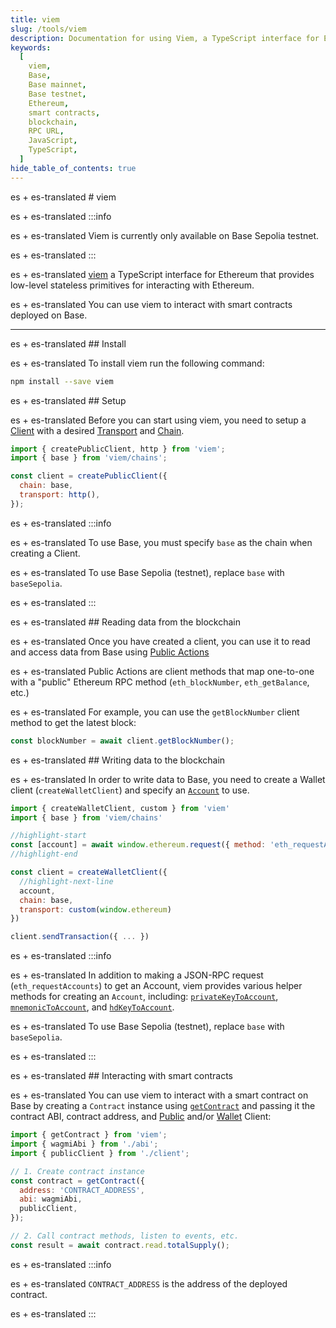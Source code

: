 ```yaml
---
title: viem
slug: /tools/viem
description: Documentation for using Viem, a TypeScript interface for EVM-compatible blockchains. This page covers installation, setup, and various functionalities such as reading and writing blockchain data and interacting with smart contracts on Base.
keywords:
  [
    viem,
    Base,
    Base mainnet,
    Base testnet,
    Ethereum,
    smart contracts,
    blockchain,
    RPC URL,
    JavaScript,
    TypeScript,
  ]
hide_table_of_contents: true
---
```


es + es-translated # viem

es + es-translated :::info

es + es-translated Viem is currently only available on Base Sepolia testnet.

es + es-translated :::

es + es-translated [viem](https://viem.sh/) a TypeScript interface for Ethereum that provides low-level stateless primitives for interacting with Ethereum.

es + es-translated You can use viem to interact with smart contracts deployed on Base.

---

es + es-translated ## Install

es + es-translated To install viem run the following command:

```bash
npm install --save viem
```

es + es-translated ## Setup

es + es-translated Before you can start using viem, you need to setup a [Client](https://viem.sh/docs/clients/intro.html) with a desired [Transport](https://viem.sh/docs/clients/intro.html) and [Chain](https://viem.sh/docs/chains/introduction).

```javascript
import { createPublicClient, http } from 'viem';
import { base } from 'viem/chains';

const client = createPublicClient({
  chain: base,
  transport: http(),
});
```

es + es-translated :::info

es + es-translated To use Base, you must specify `base` as the chain when creating a Client.

es + es-translated To use Base Sepolia (testnet), replace `base` with `baseSepolia`.

es + es-translated :::

es + es-translated ## Reading data from the blockchain

es + es-translated Once you have created a client, you can use it to read and access data from Base using [Public Actions](https://viem.sh/docs/actions/public/introduction.html)

es + es-translated Public Actions are client methods that map one-to-one with a "public" Ethereum RPC method (`eth_blockNumber`, `eth_getBalance`, etc.)

es + es-translated For example, you can use the `getBlockNumber` client method to get the latest block:

```javascript
const blockNumber = await client.getBlockNumber();
```

es + es-translated ## Writing data to the blockchain

es + es-translated In order to write data to Base, you need to create a Wallet client (`createWalletClient`) and specify an [`Account`](https://ethereum.org/en/developers/docs/accounts/) to use.

```javascript
import { createWalletClient, custom } from 'viem'
import { base } from 'viem/chains'

//highlight-start
const [account] = await window.ethereum.request({ method: 'eth_requestAccounts' })
//highlight-end

const client = createWalletClient({
  //highlight-next-line
  account,
  chain: base,
  transport: custom(window.ethereum)
})

client.sendTransaction({ ... })
```

es + es-translated :::info

es + es-translated In addition to making a JSON-RPC request (`eth_requestAccounts`) to get an Account, viem provides various helper methods for creating an `Account`, including: [`privateKeyToAccount`](https://viem.sh/docs/accounts/privateKey.html), [`mnemonicToAccount`](https://viem.sh/docs/accounts/mnemonic.html), and [`hdKeyToAccount`](https://viem.sh/docs/accounts/hd.html).

es + es-translated To use Base Sepolia (testnet), replace `base` with `baseSepolia`.

es + es-translated :::

es + es-translated ## Interacting with smart contracts

es + es-translated You can use viem to interact with a smart contract on Base by creating a `Contract` instance using [`getContract`](https://viem.sh/docs/contract/getContract.html) and passing it the contract ABI, contract address, and [Public](https://viem.sh/docs/clients/public.html) and/or [Wallet](https://viem.sh/docs/clients/wallet.html) Client:

```javascript
import { getContract } from 'viem';
import { wagmiAbi } from './abi';
import { publicClient } from './client';

// 1. Create contract instance
const contract = getContract({
  address: 'CONTRACT_ADDRESS',
  abi: wagmiAbi,
  publicClient,
});

// 2. Call contract methods, listen to events, etc.
const result = await contract.read.totalSupply();
```

es + es-translated :::info

es + es-translated `CONTRACT_ADDRESS` is the address of the deployed contract.

es + es-translated :::